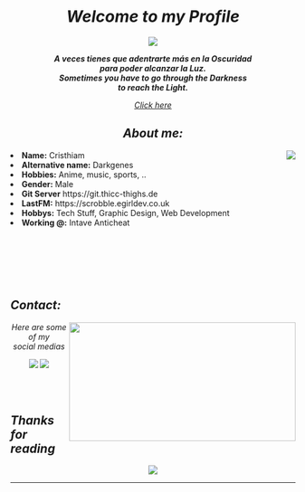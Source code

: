 <!-- Title -->
<h1 align = "center"><b><i>Welcome to my Profile</i></b></h1>

<!-- Discord -->

<div align = "center">
<!-- <a href = "https://discord.com/users/Darkgeness#2827" > -->
  <a href = "https://thicc-thighs.de/"><img src = "https://lanyard.kyrie25.me/api/202740603790819328?waveColor=8B8BFA&waveSpotifyColor=B48EF7&gradient=7E37F9-B48EF7-E568C4&imgStyle=square"/></a>
  
  <i><b>A veces tienes que adentrarte más en la Oscuridad</b></i><br><i><b>para poder alcanzar la Luz.</b></i>
  <br>
  <i><b>Sometimes you have to go through the Darkness</b></i><br><i><b>to reach the Light.</b></i>
  <br>
  <p><a href = "https://www.youtube.com/watch?v=dQw4w9WgXcQ"><i>Click here</i></a><p>  
</div>

<div>
  <h2 align="center"><i><b>About me:</b></i></h2>
  <div align = "center"><img src = "https://i.imgur.com/douh7U1.gif" align="right"></div>
  <li>
    <b>Name:</b> Cristhiam
  </li>
  <li>
    <b>Alternative name:</b> Darkgenes
  </li>
  <li>
    <b>Hobbies:</b> Anime, music, sports, ..
  </li>
  <li>
    <b>Gender:</b> Male
  </li>
  <li>
    <b>Git Server</b> https://git.thicc-thighs.de
  </li>
  <li>
    <b>LastFM:</b> https://scrobble.egirldev.co.uk
  </li>
  <li>
    <b>Hobbys:</b> Tech Stuff, Graphic Design, Web Development
  </li>
  <li>
    <b>Working @:</b> Intave Anticheat
  </li>
  
  <br><br>

</div>

<br><br>

<!-- Sección de contacto -->
<div>
  <h2 align = "left"><b><i>Contact:</i></b></h2>
  <div>
      <img src = "https://i.imgur.com/oX4kw9A.gif" align = "right" width = "400px" height = "210px">
  </div>

  <p align = "center"><i>Here are some of my <br> social medias</i></p>
  <p align = "center"><a href = "https://linkedin.com/in/cristhiamgonzalezfm" target = "_blank"><img src = "https://img.shields.io/badge/Cristhiamfgm%20-%231DA1F2.svg?&style=for-the-badge&logo=LinkedIN&logoColor=white"></a> <a href = "cristhiam.060201@gmail.com" target = "_blank"><img src = "https://img.shields.io/badge/gmail-cristhiam-red"></a></p>
  <br><br>
</div>

<!-- Sección final -->
<div>
    <h2 align = "left"><i><b>Thanks for reading</b></i></h2>
</div>
<div align = "center">
    <img src = "https://i.imgur.com/zmXLgvW.gif">
</div>
<!-- Una linea separatoria -->
<hr>
